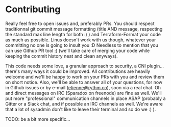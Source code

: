 Contributing
============

Really feel free to open issues and, preferably PRs. You should respect
traditionnal git commit message formatting (title AND message, respecting the
standard max line length for both :) ) and Terraform-Format your code as
much as possible. Linus doesn't work with us though, whatever your committing no
one is going to insult you :D
Needless to mention that you can use Github PR tool :) (we'll take
care of merging your code while keeping the commit history neat and clean
anyways).

This code needs some love, a granular approach to security, a CNI plugin...
there's many ways it could be improved. All contributions are heavily welcome
and we'll be happy to work on your PRs with you and review them on short notice.
Also, we'll be able to answer all of your questions, for now in Github issues or
by e-mail (etienne@rythm.co), soon via a real chat. Oh and direct messages on
IRC (Sparadox on freenode) are fine as well. We'll put more "professional"
communication channels in place ASAP (probably a Gitter or a Slack chat, and if
possible an IRC channels as well. We're aware that a lot of sysadmin don't like
to leave their terminal and so do we :) ).

TODO: be a bit more specific...
